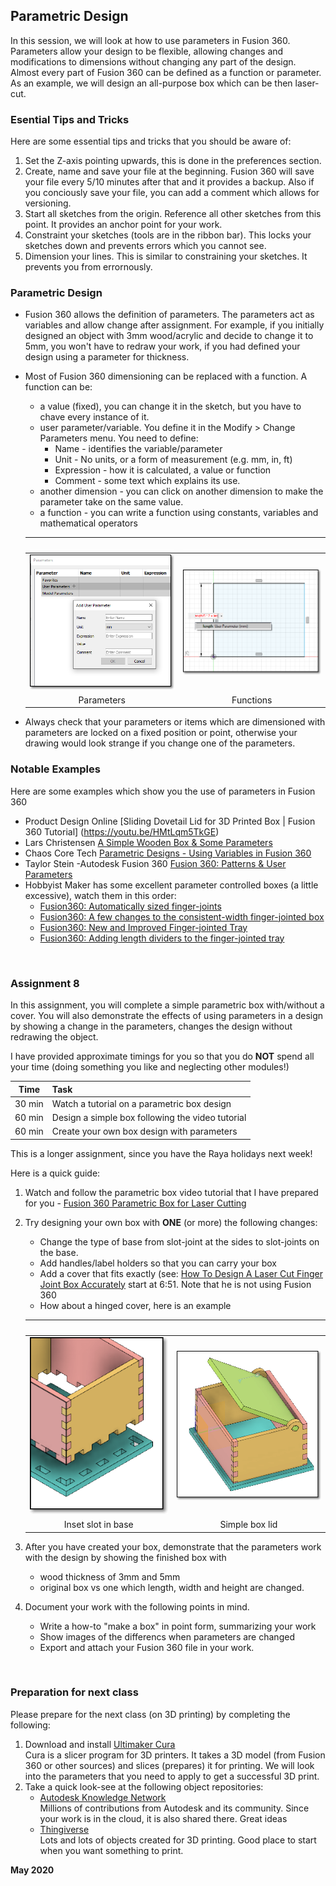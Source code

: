 ## Parametric Design

In this session, we will look at how to use parameters in Fusion 360.  Parameters allow your design to be flexible, allowing changes and modifications to dimensions without changing any part of the design.  Almost every part of Fusion 360 can be defined as a function or parameter.  As an example, we will design an all-purpose box which can be then laser-cut.

### Esential Tips and Tricks

Here are some essential tips and tricks that you should be aware of:

1.  Set the Z-axis pointing upwards, this is done in the preferences section.
2.  Create, name and save your file at the beginning.  Fusion 360 will save your file every 5/10 minutes after that and it provides a backup.  Also if you 
conciously save your file, you can add a comment which allows for versioning.
3.  Start all sketches from the origin.  Reference all other sketches from this point.  It provides an anchor point for your work.
4.  Constraint your sketches (tools are in the ribbon bar).  This locks your sketches down and prevents errors which you cannot see.
5.  Dimension your lines.  This is similar to constraining your sketches.  It prevents you from errornously.

### Parametric Design

* Fusion 360 allows the definition of parameters.  The parameters act as variables and allow change after assignment.  For example, if you initially designed an object with 3mm wood/acrylic and decide to change it to 5mm, you won't have to redraw your work, if you had defined your design using a parameter for thickness.
* Most of Fusion 360 dimensioning can be replaced with a function.  A function can be:
    -  a value (fixed), you can change it in the sketch, but you have to chave every instance of it.
    -  user parameter/variable.  You define it in the Modify > Change Parameters menu.  You need to define:
        + Name - identifies the variable/parameter
        + Unit - No units, or a form of measurement (e.g. mm, in, ft)
        + Expression - how it is calculated, a value or function
        + Comment - some text which explains its use.
    -  another dimension - you can click on another dimension to make the parameter take on the same value.
    -  a function - you can write a function using constants, variables and mathematical operators

    |![blank](images/blank.png) |![blank](images/blank.png) |
    |:-------------------------:|:--------------------------:|
    |![parameters](images/0801_parameters.png) | ![functions](images/0802_functions.png) |
    |Parameters | Functions |

*  Always check that your parameters or items which are dimensioned with parameters are locked on a fixed position or point, otherwise your drawing would look strange if you change one of the parameters.

### Notable Examples

Here are some examples which show you the use of parameters in Fusion 360

* Product Design Online [Sliding Dovetail Lid for 3D Printed Box | Fusion 360 Tutorial] (https://youtu.be/HMtLqm5TkGE)
* Lars Christensen [A Simple Wooden Box & Some Parameters](https://youtu.be/wdI86Q3ukFc)
* Chaos Core Tech [Parametric Designs - Using Variables in Fusion 360](https://youtu.be/Uel_NmlwdoA)
* Taylor Stein -Autodesk Fusion 360 [Fusion 360: Patterns & User Parameters](https://youtu.be/apkUQKNwHIo)
* Hobbyist Maker has some excellent parameter controlled boxes (a little excessive), watch them in this order:
    - [Fusion360: Automatically sized finger-joints](https://youtu.be/9U2JPfkQpsE)
    - [Fusion360: A few changes to the consistent-width finger-jointed box](https://youtu.be/PmXiOijHbl0)
    - [Fusion360: New and Improved Finger-jointed Tray](https://youtu.be/XoDbBkgv33U)
    - [Fusion360: Adding length dividers to the finger-jointed tray](https://youtu.be/E0s4XvlmEFE)

&nbsp;

### Assignment 8

In this assignment, you will complete a simple parametric box with/without a cover.  You will also demonstrate the effects of using parameters in a design by showing a change in the parameters, changes the design without redrawing the object.

I have provided approximate timings for you so that you do **NOT** spend all your time (doing something you like and neglecting other modules!)

| Time   | Task |
|--------|:------------------------------------------------|
|30 min  | Watch a tutorial on a parametric box design |
|60 min  | Design a simple box following the video tutorial  |
|60 min  | Create your own box design with parameters |

This is a longer assignment, since you have the Raya holidays next week!

Here is a quick guide:

1.  Watch and follow the parametric box video tutorial that I have prepared for you - [Fusion 360 Parametric Box for Laser Cutting](https://youtu.be/sHCU5l3nqhc)
2.  Try designing your own box with **ONE** (or more) the following changes:
    - Change the type of base from slot-joint at the sides to slot-joints on the base.
    - Add handles/label holders so that you can carry your box
    - Add a cover that fits exactly (see: [How To Design A Laser Cut Finger Joint Box Accurately](https://youtu.be/FBSQGHBpBWg) start at 6:51.  Note that he is not using Fusion 360
    - How about a hinged cover, here is an example

    | ![blank](images/blank.png) | ![blank](images/blank.png) |
    |:--------------------------:|:--------------------------:|
    | ![Inset base](images/0803_insetbase.png) | ![Simple lid](images/0804_simplelid.png) |
    | Inset slot in base | Simple box lid |


3. After you have created your box, demonstrate that the parameters work with the design by showing the finished box with
    -  wood thickness of 3mm and 5mm
    -  original box vs one which length, width and height are changed.
4.  Document your work with the following points in mind.
    -  Write a how-to "make a box" in point form, summarizing your work
    -  Show images of the differencs when parameters are changed
    -  Export and attach your Fusion 360 file in your work.

&nbsp;

### Preparation for next class

Please prepare for the next class (on 3D printing) by completing the following:

1.  Download and install [Ultimaker Cura](https://ultimaker.com/software/ultimaker-cura)    
    Cura is a slicer program for 3D printers.  It takes a 3D model (from Fusion 360 or other sources) and slices (prepares) it for printing.  We will look into the parameters that you need to apply to get a successful 3D print.
2.  Take a quick look-see at the following object repositories:
    *  [Autodesk Knowledge Network](https://autode.sk/3e79HXK)    
        Millions of contributions from Autodesk and its community.  Since your work is in the cloud, it is also shared there.  Great ideas
    *  [Thingiverse](https://www.thingiverse.com/)    
        Lots and lots of objects created for 3D printing.  Good place to start when you want something to print.


**May 2020**